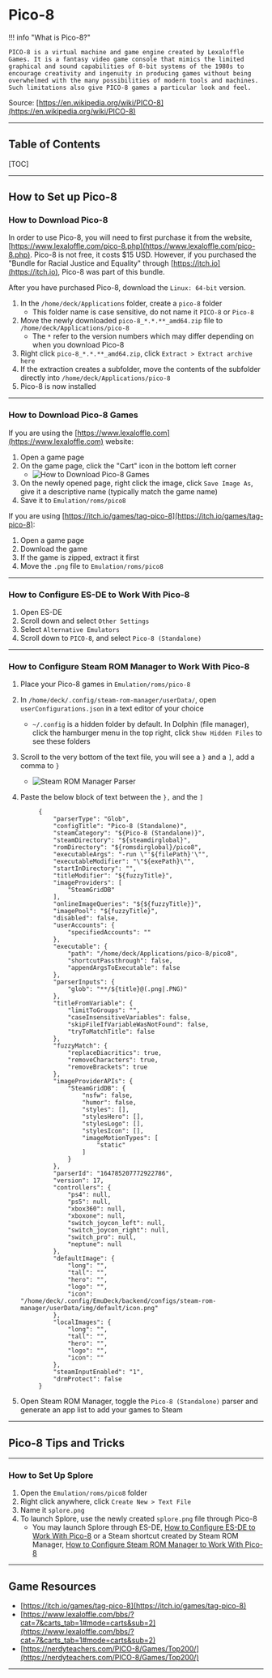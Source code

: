 # Pico-8

!!! info "What is Pico-8?"

    PICO-8 is a virtual machine and game engine created by Lexaloffle Games. It is a fantasy video game console that mimics the limited graphical and sound capabilities of 8-bit systems of the 1980s to encourage creativity and ingenuity in producing games without being overwhelmed with the many possibilities of modern tools and machines. Such limitations also give PICO-8 games a particular look and feel.

Source: [https://en.wikipedia.org/wiki/PICO-8](https://en.wikipedia.org/wiki/PICO-8)

***

## Table of Contents

[TOC]

***

## How to Set up Pico-8

### How to Download Pico-8

In order to use Pico-8, you will need to first purchase it from the website, [https://www.lexaloffle.com/pico-8.php](https://www.lexaloffle.com/pico-8.php). Pico-8 is not free, it costs $15 USD. However, if you purchased the "Bundle for Racial Justice and Equality" through [https://itch.io](https://itch.io), Pico-8 was part of this bundle. 

After you have purchased Pico-8, download the `Linux: 64-bit` version. 

1. In the `/home/deck/Applications` folder, create a `pico-8` folder
    * This folder name is case sensitive, do not name it `PICO-8` or `Pico-8`
2. Move the newly downloaded `pico-8_*.*.**_amd64.zip` file to `/home/deck/Applications/pico-8`
    * The `*` refer to the version numbers which may differ depending on when you download Pico-8
3. Right click `pico-8_*.*.**_amd64.zip`, click `Extract > Extract archive here`
4. If the extraction creates a subfolder, move the contents of the subfolder directly into `/home/deck/Applications/pico-8`
5. Pico-8 is now installed

***

### How to Download Pico-8 Games

If you are using the [https://www.lexaloffle.com](https://www.lexaloffle.com) website:

1. Open a game page
2. On the game page, click the "Cart" icon in the bottom left corner
    * ![How to Download Pico-8 Games](../../assets/how-to-download-pico-8-games.png)
3. On the newly opened page, right click the image, click `Save Image As`, give it a descriptive name (typically match the game name)
4. Save it to `Emulation/roms/pico8` 

If you are using [https://itch.io/games/tag-pico-8](https://itch.io/games/tag-pico-8):

1. Open a game page
2. Download the game
3. If the game is zipped, extract it first
4. Move the `.png` file to `Emulation/roms/pico8`


***

### How to Configure ES-DE to Work With Pico-8

1. Open ES-DE
2. Scroll down and select `Other Settings`
3. Select `Alternative Emulators`
4. Scroll down to `PICO-8`, and select `Pico-8 (Standalone)`

***

### How to Configure Steam ROM Manager to Work With Pico-8

1. Place your Pico-8 games in `Emulation/roms/pico-8`
2. In `/home/deck/.config/steam-rom-manager/userData/`, open `userConfigurations.json` in a text editor of your choice
    * `~/.config` is a hidden folder by default. In Dolphin (file manager), click the hamburger menu in the top right, click `Show Hidden Files` to see these folders
3. Scroll to the very bottom of the text file, you will see a `}` and a `]`, add a comma to `}`
    * ![Steam ROM Manager Parser](../../assets/steam-rom-manager-parser.png)
4. Paste the below block of text between the `},` and the `]`
    
            {
                "parserType": "Glob",
                "configTitle": "Pico-8 (Standalone)",
                "steamCategory": "${Pico-8 (Standalone)}",
                "steamDirectory": "${steamdirglobal}",
                "romDirectory": "${romsdirglobal}/pico8",
                "executableArgs": "-run \"'${filePath}'\"",
                "executableModifier": "\"${exePath}\"",
                "startInDirectory": "",
                "titleModifier": "${fuzzyTitle}",
                "imageProviders": [
                    "SteamGridDB"
                ],
                "onlineImageQueries": "${${fuzzyTitle}}",
                "imagePool": "${fuzzyTitle}",
                "disabled": false,
                "userAccounts": {
                    "specifiedAccounts": ""
                },
                "executable": {
                    "path": "/home/deck/Applications/pico-8/pico8",
                    "shortcutPassthrough": false,
                    "appendArgsToExecutable": false
                },
                "parserInputs": {
                    "glob": "**/${title}@(.png|.PNG)"
                },
                "titleFromVariable": {
                    "limitToGroups": "",
                    "caseInsensitiveVariables": false,
                    "skipFileIfVariableWasNotFound": false,
                    "tryToMatchTitle": false
                },
                "fuzzyMatch": {
                    "replaceDiacritics": true,
                    "removeCharacters": true,
                    "removeBrackets": true
                },
                "imageProviderAPIs": {
                    "SteamGridDB": {
                        "nsfw": false,
                        "humor": false,
                        "styles": [],
                        "stylesHero": [],
                        "stylesLogo": [],
                        "stylesIcon": [],
                        "imageMotionTypes": [
                            "static"
                        ]
                    }
                },
                "parserId": "164785207772922786",
                "version": 17,
                "controllers": {
                    "ps4": null,
                    "ps5": null,
                    "xbox360": null,
                    "xboxone": null,
                    "switch_joycon_left": null,
                    "switch_joycon_right": null,
                    "switch_pro": null,
                    "neptune": null
                },
                "defaultImage": {
                    "long": "",
                    "tall": "",
                    "hero": "",
                    "logo": "",
                    "icon": "/home/deck/.config/EmuDeck/backend/configs/steam-rom-manager/userData/img/default/icon.png"
                },
                "localImages": {
                    "long": "",
                    "tall": "",
                    "hero": "",
                    "logo": "",
                    "icon": ""
                },
                "steamInputEnabled": "1",
                "drmProtect": false
            }
    
5. Open Steam ROM Manager, toggle the `Pico-8 (Standalone)` parser and generate an app list to add your games to Steam

***

## Pico-8 Tips and Tricks

***

### How to Set Up Splore

1. Open the `Emulation/roms/pico8` folder
2. Right click anywhere, click `Create New > Text File`
3. Name it `splore.png`
4. To launch Splore, use the newly created `splore.png` file through Pico-8
    * You may launch Splore through ES-DE, [How to Configure ES-DE to Work With Pico-8](#how-to-configure-es-de-to-work-with-pico-8) or a Steam shortcut created by Steam ROM Manager, [How to Configure Steam ROM Manager to Work With Pico-8](#how-to-configure-steam-rom-manager-to-work-with-pico-8)

***

## Game Resources

* [https://itch.io/games/tag-pico-8](https://itch.io/games/tag-pico-8)
* [https://www.lexaloffle.com/bbs/?cat=7&carts_tab=1#mode=carts&sub=2](https://www.lexaloffle.com/bbs/?cat=7&carts_tab=1#mode=carts&sub=2)
* [https://nerdyteachers.com/PICO-8/Games/Top200/](https://nerdyteachers.com/PICO-8/Games/Top200/)

***